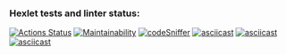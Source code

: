 ### Hexlet tests and linter status:
[![Actions Status](https://github.com/MaruSoul/php-project-lvl1/workflows/hexlet-check/badge.svg)](https://github.com/MaruSoul/php-project-lvl1/actions)
[![Maintainability](https://api.codeclimate.com/v1/badges/d7e72f9a55009f82545d/maintainability)](https://codeclimate.com/github/MaruSoul/php-project-lvl1/maintainability)
[![codeSniffer](https://github.com/MaruSoul/php-project-lvl1/actions/workflows/codeSniffer.yml/badge.svg)](https://github.com/MaruSoul/php-project-lvl1/actions)
[![asciicast](https://asciinema.org/a/C9NgaxNsoo6wsA3471HQvvpan.svg)](https://asciinema.org/a/C9NgaxNsoo6wsA3471HQvvpan)
[![asciicast](https://asciinema.org/a/xy2EGRMAQJg2VQn2MbbioVNku.svg)](https://asciinema.org/a/xy2EGRMAQJg2VQn2MbbioVNku)
[![asciicast](https://asciinema.org/a/k4YJyTyjxUIjBA6xicwxIvcFd.svg)](https://asciinema.org/a/k4YJyTyjxUIjBA6xicwxIvcFd)